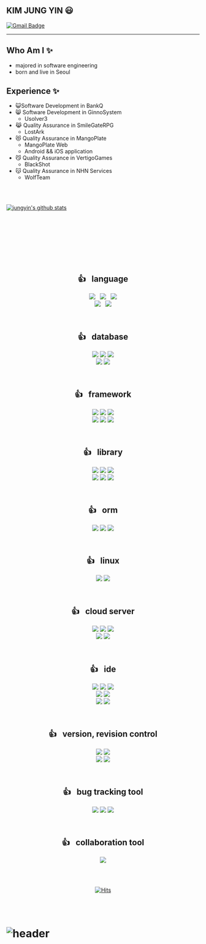 <!-- # ![header](https://capsule-render.vercel.app/api?type=Waving&color=auto&height=200&section=header&text=KimJungyin&fontSize=40)
 -->

## KIM JUNG YIN 😃

[![Gmail Badge](https://img.shields.io/badge/Gmail-d14836?style=flat-square&logo=Gmail&logoColor=white&link=mailto:jamiejunginkim@gmail.com)](mailto:jamiejunginkim@gmail.com)

-----

## Who Am I ✨
* majored in software engineering
* born and live in Seoul

## Experience ✨
* 😺Software Development in BankQ
* 😸 Software Development in GinnoSystem
  * Usolver3
* 😹 Quality Assurance in SmileGateRPG
  * LostArk
* 😻 Quality Assurance in MangoPlate
  * MangoPlate Web
  * Android && iOS application
* 😼 Quality Assurance in VertigoGames
  * BlackShot
* 😽 Quality Assurance in NHN Services
  * WolfTeam



<br>
<br>

  [![jungyin's github stats](https://github-readme-stats.vercel.app/api?username=noelcool)](https://github.com/anuraghazra/github-readme-stats)


<br>
<br>

<!-- ✨ Education ✨
| Date | Contents | Organization |
|---|---|---|
| 미지원 | 소프트웨어공학 | Seoul Digital University
| 미지원 | 인터넷 | 삼육의명대학교 -->

<br>

<!-- ✨ training ✨
| Date | Contents | Organization |
|---|---|---|
| 미지원 | DB Server 성능 향상 분석 및 튜닝 전문가 향상 과정 | 쌍용강북교육센터
| 미지원 | 표준 프레임워크 응용 정보시스템 개발 전문과정 | 중앙정보처리학원 -->

<br>
<!--
✨ license ✨
| Date | Contents | Organization |
|---|---|---|
| 미지원 | 정보처리기사 | 한국산업인력공단
| 미지원 | 컴퓨터활용능력2급 | 대한상공회의소 -->


<br>
<br>
<br>


<h2 align="center"> 👍 &nbsp; language </h2>
<p align="center">
    <img src="https://img.shields.io/badge/Python-3766AB?style=flat-square&logo=Python&logoColor=white"/></a>&nbsp;&nbsp;
    <img src="https://img.shields.io/badge/Java-007396?style=flat-square&logo=Java&logoColor=white"/></a>&nbsp;&nbsp;
    <img src="https://img.shields.io/badge/JavaScript-F7DF1E?style=flat-square&logo=JavaScript&logoColor=white"/></a><br>
    <img src="https://img.shields.io/badge/CSS3-1572B6?style=flat-square&logo=CSS3&logoColor=white"/></a>&nbsp;&nbsp;
    <img src="https://img.shields.io/badge/HTML5-E34F26?style=flat-square&logo=HTML5&logoColor=white"/></a>
</p>

<br>

<h2 align="center"> 👍 &nbsp; database </h2>
<p align="center">
    <img src="https://img.shields.io/badge/Oracle-F80000?style=flat-square&logo=Oracle&logoColor=white"/></a>
    <img src="https://img.shields.io/badge/MySQL-4479A1?style=flat-square&logo=MySQL&logoColor=white"/></a>
    <img src="https://img.shields.io/badge/MariaD-003545?style=flat-square&logo=MariaDB&logoColor=white"/></a><br>
    <img src="https://img.shields.io/badge/Tibero-F96F29?style=flat-square&logo=Tibero&logoColor=white"/></a>
    <img src="https://img.shields.io/badge/Altibase-1B6AC6?style=flat-square&logo=Altibase&logoColor=white"/></a>
</p>

<br>

<h2 align="center"> 👍 &nbsp; framework </h2>
<p align="center">
    <img src="https://img.shields.io/badge/Flask-000000?style=flat-square&logo=Flask&logoColor=white"/></a>
    <img src="https://img.shields.io/badge/Sanic-000000?style=flat-square&logo=Sanic&logoColor=white"/></a>
    <img src="https://img.shields.io/badge/Django-092E20?style=flat-square&logo=Django&logoColor=white"/></a><br>
    <img src="https://img.shields.io/badge/Spring-6DB33F?style=flat-square&logo=Spring&logoColor=white"/></a>
    <img src="https://img.shields.io/badge/Spring Boot-6DB33F?style=flat-square&logo=Spring Boot&logoColor=white"/></a>
    <img src="https://img.shields.io/badge/Node.js-339933?style=flat-square&logo=Node.js&logoColor=white"/></a>
</p>

<br>

<h2 align="center"> 👍 &nbsp; library </h2>
<p align="center">
    <img src="https://img.shields.io/badge/Beautiful Soup-3776AB?style=flat-square&logo=Beautiful Soup&logoColor=white"/></a>
    <img src="https://img.shields.io/badge/requests-3776AB?style=flat-square&logo=requests&logoColor=white"/></a>
    <img src="https://img.shields.io/badge/selenium-43B02A?style=flat-square&logo=selenium&logoColor=white"/></a><br>
    <img src="https://img.shields.io/badge/PyMySQL-{COLOR}?style=flat-square&logo=PyMySQL&logoColor=white"/></a>
    <img src="https://img.shields.io/badge/NumPy-013243?style=flat-square&logo=NumPy&logoColor=white"/></a>
    <img src="https://img.shields.io/badge/{NAME}-{COLOR}?style=flat-square&logo={NAME}&logoColor=white"/></a>
</p>

<br>

<h2 align="center"> 👍 &nbsp; orm </h2>
<p align="center">
    <img src="https://img.shields.io/badge/SQLAlchemy-000000?style=flat-square&logo=SQLAlchemy&logoColor=white"/></a>
    <img src="https://img.shields.io/badge/JPA-000000?style=flat-square&logo=JPA&logoColor=white"/></a>
    <img src="https://img.shields.io/badge/MyBatis-2C2255?style=flat-square&logo=MyBatis&logoColor=white"/></a>
</p>

<br>

<h2 align="center"> 👍 &nbsp; linux </h2>
<p align="center">
    <img src="https://img.shields.io/badge/CentOS-262577?style=flat-square&logo=CentOS&logoColor=white"/>
    <img src="https://img.shields.io/badge/Ubuntu-E95420?style=flat-square&logo=Ubuntu&logoColor=white"/>
</p>

<br>

<h2 align="center"> 👍 &nbsp; cloud server </h2>
<p align="center">
    <img src="https://img.shields.io/badge/Amazon AWS-232F3E?style=flat-square&logo=Amazon AWS&logoColor=white"/></a>
    <img src="https://img.shields.io/badge/Google Cloud-4285F4?style=flat-square&logo=Google Cloud&logoColor=white"/></a>
    <img src="https://img.shields.io/badge/NaverNCloud-03C75A?style=flat-square&logo=Naver&logoColor=white"/></a><br>
    <img src="https://img.shields.io/badge/NaverFinCloud-03C75A?style=flat-square&logo=Naver&logoColor=white"/></a>
    <img src="https://img.shields.io/badge/OracleCloud-F80000?style=flat-square&logo=Oracle&logoColor=white"/></a>
</p>

<br>

<h2 align="center"> 👍 &nbsp; ide </h2>
<p align="center">
    <img src="https://img.shields.io/badge/IntelliJ IDEA-000000?style=flat-square&logo=IntelliJ IDEA&logoColor=white"/></a>
    <img src="https://img.shields.io/badge/PyCharm-000000?style=flat-square&logo=PyCharm&logoColor=white"/></a>
    <img src="https://img.shields.io/badge/Eclipse IDE-2C2255?style=flat-square&logo=Eclipse IDE&logoColor=white"/></a><br>
    <img src="https://img.shields.io/badge/Visual Studio Code-007ACC?style=flat-square&logo=Visual Studio Code&logoColor=white"/></a>
    <img src="https://img.shields.io/badge/Apache NetBeans IDE-1B6AC6?style=flat-square&logo=Apache NetBeans IDE&logoColor=white"/></a><br>
    <img src="https://img.shields.io/badge/Jupyter Notebook-F37626?style=flat-square&logo=Jupyter&logoColor=white"/></a>
    <img src="https://img.shields.io/badge/Notepad%2B%2B-90E59A?style=flat-square&logo=Notepad%2B%2B&logoColor=white"/></a>
</p>

<br>

<h2 align="center"> 👍 &nbsp; version, revision control </h2>
<p align="center">
    <img src="https://img.shields.io/badge/Git-F05032?style=flat-square&logo=Git&logoColor=white"/></a>
    <img src="https://img.shields.io/badge/SVN-000000?style=flat-square&logo=SVN&logoColor=white"/></a><br>
    <img src="https://img.shields.io/badge/GitHub-181717?style=flat-square&logo=GitHub&logoColor=white"/></a>
    <img src="https://img.shields.io/badge/Tortoise SVN-000000?style=flat-square&logo=Tortoise SVN&logoColor=white"/></a>
</p>

<br>

<h2 align="center"> 👍 &nbsp; bug tracking tool </h2>
<p align="center">
    <img src="https://img.shields.io/badge/Jira-0052CC?style=flat-square&logo=Jira&logoColor=white"/></a>
    <img src="https://img.shields.io/badge/Mantis-00A672?style=flat-square&logo=Mantis&logoColor=white"/></a>
    <img src="https://img.shields.io/badge/Redmine-DC382D?style=flat-square&logo=Redmine&logoColor=white"/></a>
</p>

<br>

<h2 align="center"> 👍 &nbsp; collaboration tool </h2>
<p align="center">
    <img src="https://img.shields.io/badge/Slack-4A154B?style=flat-square&logo=Slack&logoColor=white"/></a>
</p>

<br>
<br>

<div align="center">

[![Hits](https://hits.seeyoufarm.com/api/count/incr/badge.svg?url=https%3A%2F%2Fgithub.com%2Fnoelcool%2F&count_bg=%233DAEC8&title_bg=%23555555&icon=&icon_color=%23E7E7E7&title=hits&edge_flat=false)](https://hits.seeyoufarm.com)

</div>


<br>
<br>


# ![header](https://capsule-render.vercel.app/api?type=Waving&color=auto&height=200&section=footer&text=Bye&fontSize=40)
